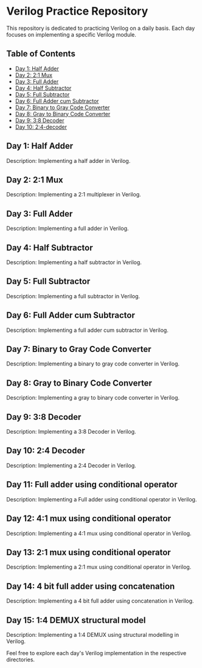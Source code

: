 # Verilog Practice Repository

This repository is dedicated to practicing Verilog on a daily basis. Each day focuses on implementing a specific Verilog module.

## Table of Contents

- [Day 1: Half Adder](#day-1-half-adder)
- [Day 2: 2:1 Mux](#day-2-21-mux)
- [Day 3: Full Adder](#day-3-full-adder)
- [Day 4: Half Subtractor](#day-4-half-subtractor)
- [Day 5: Full Subtractor](#day-5-full-subtractor)
- [Day 6: Full Adder cum Subtractor](#day-6-full-adder-cum-subtractor)
- [Day 7: Binary to Gray Code Converter](#day-7-binary-to-gray-code-converter)
- [Day 8: Gray to Binary Code Converter](#day-8-gray-to-binary-code-converter)
- [Day 9: 3:8 Decoder](#day-10-38-decoder)
- [Day 10: 2:4-decoder](#day-10-24-decoder)


## Day 1: Half Adder

Description: Implementing a half adder in Verilog.

## Day 2: 2:1 Mux

Description: Implementing a 2:1 multiplexer in Verilog.

## Day 3: Full Adder

Description: Implementing a full adder in Verilog.

## Day 4: Half Subtractor

Description: Implementing a half subtractor in Verilog.

## Day 5: Full Subtractor

Description: Implementing a full subtractor in Verilog.

## Day 6: Full Adder cum Subtractor

Description: Implementing a full adder cum subtractor in Verilog.

## Day 7: Binary to Gray Code Converter

Description: Implementing a binary to gray code converter in Verilog.

## Day 8: Gray to Binary Code Converter

Description: Implementing a gray to binary code converter in Verilog.

## Day 9: 3:8 Decoder

Description: Implementing a  3:8 Decoder in Verilog.

## Day 10: 2:4 Decoder

Description: Implementing a 2:4 Decoder in Verilog.

## Day 11:  Full adder using conditional operator

Description: Implementing a  Full adder using conditional operator in Verilog.

## Day 12:  4:1 mux using conditional operator

Description: Implementing a 4:1 mux using conditional operator in Verilog.

## Day 13:  2:1 mux using conditional operator
Description: Implementing a 2:1 mux using conditional operator in Verilog.

## Day 14:  4 bit full adder using concatenation
Description: Implementing a 4 bit full adder using concatenation in Verilog.

## Day 15:  1:4 DEMUX structural model
Description: Implementing a 1:4 DEMUX using structural modelling  in Verilog.

Feel free to explore each day's Verilog implementation in the respective directories.

